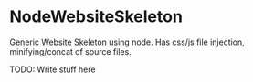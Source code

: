 # NodeWebsiteSkeleton
Generic Website Skeleton using node. Has css/js file injection, minifying/concat of source files.

TODO: Write stuff here
